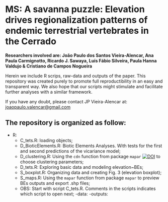 # MS: A savanna puzzle: Elevation drives regionalization patterns of endemic terrestrial vertebrates in the Cerrado

**Researchers involved are: João Paulo dos Santos Vieira-Alencar, Ana Paula Carmignotto, Ricardo J. Sawaya, Luís Fábio Silveira, Paula Hanna Valdujo & Cristiano de Campos Nogueira**

Herein we include R scrips, raw-data and outputs of the paper. This repository was created purely to promote full reproductibility in an easy and transparent way. We also hope that our scripts might stimulate and facilitate further analyses with a similar framework.

If you have any doubt, please contact JP Vieira-Alencar at: joaopaulo.valencar@gmail.com

## The repository is organized as follow:
  - R: 
    - C_tets.R: loading objects;
    - D_BioticElements.R: Biotic Elements Analyses. With tests for the first and second predictions of the vicariance model;
    - D_clustering.R: Using the `cdn` function from package `mapar` [![DOI](https://zenodo.org/badge/316021065.svg)](https://zenodo.org/badge/latestdoi/316021065) to choose clustering parameters;
    - D_tets.R: Exploring basic data and modeling elevation~BEs;
    - S_boxplot.R: Organizing data and creating Fig. 3 (elevation boxplot);
    - S_maps.R: Using the `mapar` function from package `mapar` to preview BEs outputs and export .shp files;
    - OBS: Start with script C_tets.R. Comments in the scripts indicates which script to open next;
  -data:
  -outputs:


